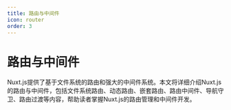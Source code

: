 ```yaml
---
title: 路由与中间件
icon: router
order: 3
---
```


# 路由与中间件

Nuxt.js提供了基于文件系统的路由和强大的中间件系统。本文将详细介绍Nuxt.js的路由与中间件，包括文件系统路由、动态路由、嵌套路由、路由中间件、导航守卫、路由过渡等内容，帮助读者掌握Nuxt.js的路由管理和中间件开发。
